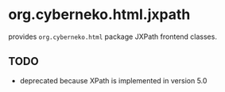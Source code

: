 # org.cyberneko.html.jxpath

provides `org.cyberneko.html` package JXPath frontend classes.

## TODO

 * deprecated because XPath is implemented in version 5.0
